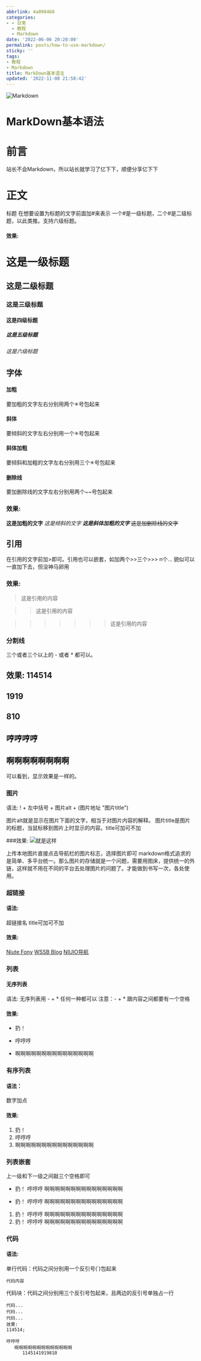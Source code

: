 ```yaml
---
abbrlink: 4a098468
categories:
- - 日常
  - 教程
  - Markdown
date: '2022-06-06 20:20:00'
permalink: posts/how-to-use-markdown/
sticky: ''
tags:
- 教程
- Markdown
title: MarkDown基本语法
updated: '2022-11-08 21:58:42'
---
```

![Markdown](https://off.cx/img/markdown.jpg "Markdown")

<!-- more -->

# MarkDown基本语法

# 前言

站长不会Markdown，所以站长就学习了亿下下，顺便分享亿下下

# 正文

标题
在想要设置为标题的文字前面加#来表示
一个#是一级标题，二个#是二级标题，以此类推。支持六级标题。

#### 效果:

# 这是一级标题

## 这是二级标题

### 这是三级标题

#### 这是四级标题

##### 这是五级标题

###### 这是六级标题

## 字体

#### 加粗

要加粗的文字左右分别用两个✳号包起来

#### 斜体

要倾斜的文字左右分别用一个✳号包起来

#### 斜体加粗

要倾斜和加粗的文字左右分别用三个✳号包起来

#### 删除线

要加删除线的文字左右分别用两个~~号包起来

### 效果:

**这是加粗的文字**
*这是倾斜的文字*
***这是斜体加粗的文字***
~~这是加删除线的文字~~

## 引用

在引用的文字前加>即可。引用也可以嵌套，如加两个>>三个>>>
n个…
貌似可以一直加下去，但没神马卵用

### 效果:

> 这是引用的内容

>> 这是引用的内容
>>

>>>>>>> 这是引用的内容
>>>>>>>
>>>>>>
>>>>>
>>>>
>>>
>>

### 分割线

三个或者三个以上的 - 或者 * 都可以。

效果:
114514
------

1919
----

810
---

哼哼哼哼
--------

啊啊啊啊啊啊啊啊
----------------

可以看到，显示效果是一样的。

### 图片

语法:
! + 左中括号 + 图片alt + (图片地址 "图片title")

图片alt就是显示在图片下面的文字，相当于对图片内容的解释。
图片title是图片的标题，当鼠标移到图片上时显示的内容。title可加可不加

###效果:
![就是这样](https://cdn.off.cx/pic/rnwtq.jpg "嗨嗨嗨")

上传本地图片直接点击导航栏的图片标志，选择图片即可
markdown格式追求的是简单、多平台统一。那么图片的存储就是一个问题，需要用图床，提供统一的外链，这样就不用在不同的平台去处理图片的问题了。才能做到书写一次，各处使用。

### 超链接

#### 语法:

超链接名
title可加可不加

#### 效果:

[Niute Fony](https://blogs.niufuyu.top/ "Niute Fony")
[WSSB Blog](https://blog.wssb.ml/ "WSSB Blog")
[NIUIO导航](https://dh.niufuyu.top/ "NIUIO导航")

### 列表

#### 无序列表

语法:
无序列表用 - + * 任何一种都可以
注意：- + * 跟内容之间都要有一个空格

#### 效果:

- 扔！

+ 哼哼哼

* 啊啊啊啊啊啊啊啊啊啊啊啊啊啊啊

### 有序列表

#### 语法：

数字加点

#### 效果:

1. 扔！
2. 哼哼哼
3. 啊啊啊啊啊啊啊啊啊啊啊啊啊啊啊

### 列表嵌套

上一级和下一级之间敲三个空格即可

- 扔！
  哼哼哼
  啊啊啊啊啊啊啊啊啊啊啊啊啊啊啊

+ 扔！
  哼哼哼
  啊啊啊啊啊啊啊啊啊啊啊啊啊啊啊

1. 扔！
   哼哼哼
   啊啊啊啊啊啊啊啊啊啊啊啊啊啊啊
2. 扔！
   哼哼哼
   啊啊啊啊啊啊啊啊啊啊啊啊啊啊啊

### 代码

#### 语法:

单行代码：代码之间分别用一个反引号(`)包起来

`代码内容`

代码块：代码之间分别用三个反引号包起来，且两边的反引号单独占一行

```
代码...
代码...
代码...
效果:
114514;
```

```
哼哼哼
   啊啊啊啊啊啊啊啊啊啊啊啊啊
      1145141919810
```
